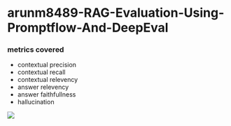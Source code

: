 # arunm8489-RAG-Evaluation-Using-Promptflow-And-DeepEval


### metrics covered
- contextual precision
- contextual recall
- contextual relevency
- answer relevency
- answer faithfullness
- hallucination

<img src="https://github.com/arunm8489/arunm8489-RAG-Evaluation-Using-Promptflow-And-DeepEval/blob/main/tmp/image.png">
